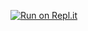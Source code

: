 [![Run on Repl.it](https://repl.it/badge/github/zerratar/BabyYoda)](https://repl.it/github/zerratar/BabyYoda)